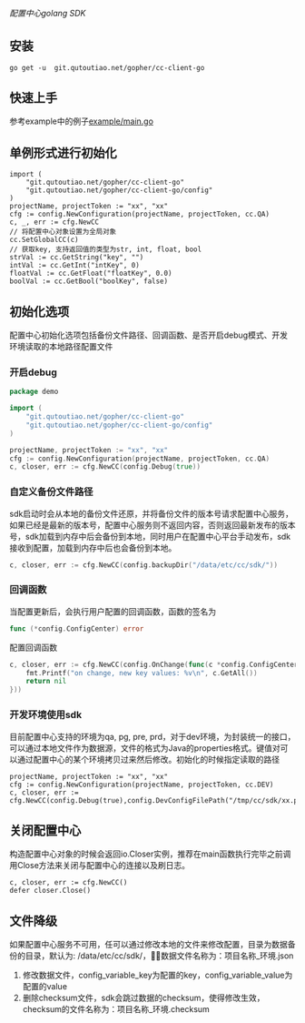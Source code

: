 ###### 配置中心golang SDK

## 安装
```
go get -u  git.qutoutiao.net/gopher/cc-client-go
```
## 快速上手
参考example中的例子[example/main.go](./example/main.go)
## 单例形式进行初始化
```
import (
	"git.qutoutiao.net/gopher/cc-client-go"
	"git.qutoutiao.net/gopher/cc-client-go/config"
)
projectName, projectToken := "xx", "xx"
cfg := config.NewConfiguration(projectName, projectToken, cc.QA)
c, _, err := cfg.NewCC
// 将配置中心对象设置为全局对象
cc.SetGlobalCC(c)
// 获取key, 支持返回值的类型为str, int, float, bool
strVal := cc.GetString("key", "")
intVal := cc.GetInt("intKey", 0)
floatVal := cc.GetFloat("floatKey", 0.0)
boolVal := cc.GetBool("boolKey", false)

```
## 初始化选项
配置中心初始化选项包括备份文件路径、回调函数、是否开启debug模式、开发环境读取的本地路径配置文件

### 开启debug
```go
package demo

import (
	"git.qutoutiao.net/gopher/cc-client-go"
	"git.qutoutiao.net/gopher/cc-client-go/config"
)

projectName, projectToken := "xx", "xx"
cfg := config.NewConfiguration(projectName, projectToken, cc.QA)
c, closer, err := cfg.NewCC(config.Debug(true))

```
### 自定义备份文件路径
sdk启动时会从本地的备份文件还原，并将备份文件的版本号请求配置中心服务，如果已经是最新的版本号，配置中心服务则不返回内容，否则返回最新发布的版本号，sdk加载到内存中后会备份到本地，同时用户在配置中心平台手动发布，sdk接收到配置，加载到内存中后也会备份到本地。
```go
c, closer, err := cfg.NewCC(config.backupDir("/data/etc/cc/sdk/"))
```
### 回调函数
当配置更新后，会执行用户配置的回调函数，函数的签名为
```go
func (*config.ConfigCenter) error
```
配置回调函数
```go
c, closer, err := cfg.NewCC(config.OnChange(func(c *config.ConfigCenter) error {
    fmt.Printf("on change, new key values: %v\n", c.GetAll())
    return nil
}))
```
### 开发环境使用sdk
目前配置中心支持的环境为qa, pg, pre, prd，对于dev环境，为封装统一的接口，可以通过本地文件作为数据源，文件的格式为Java的properties格式。键值对可以通过配置中心的某个环境拷贝过来然后修改。初始化的时候指定读取的路径
```
projectName, projectToken := "xx", "xx"
cfg := config.NewConfiguration(projectName, projectToken, cc.DEV)
c, closer, err := cfg.NewCC(config.Debug(true),config.DevConfigFilePath("/tmp/cc/sdk/xx.properities"))
```

## 关闭配置中心
构造配置中心对象的时候会返回io.Closer实例，推荐在main函数执行完毕之前调用Close方法来关闭与配置中心的连接以及刷日志。
```
c, closer, err := cfg.NewCC()
defer closer.Close()
```
## 文件降级
如果配置中心服务不可用，任可以通过修改本地的文件来修改配置，目录为数据备份的目录，默认为: /data/etc/cc/sdk/，数据文件名称为：项目名称_环境.json
1. 修改数据文件，config_variable_key为配置的key，config_variable_value为配置的value
2. 删除checksum文件，sdk会跳过数据的checksum，使得修改生效，checksum的文件名称为：项目名称_环境.checksum